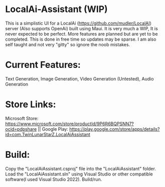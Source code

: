 # LocalAi-Assistant (WIP)

This is a simplistic UI for a LocalAi (https://github.com/mudler/LocalAI) server (Also supports OpenAi) built using Maui.
It is very much a WIP, It is never expected to be perfect.
More features are planned but are yet to be completed.
This is done in free time so updates may be sparse.
I am also self taught and not very "gitty" so ignore the noob mistakes.

# Current Features:
Text Generation, 
Image Generation, 
Video Generation (Untested), 
Audio Generation

# Store Links:
Microsoft Store: https://www.microsoft.com/store/productId/9P6R6BQPSNN7?ocid=pdpshare  || Google Play: https://play.google.com/store/apps/details?id=com.TwinLunarStarZ.LocalAiAssistant

# Build:
Copy the "LocalAiAssistant.csproj" file into the "LocalAiAssistant" folder.
Load the "LocalAiAssistant.sln" using Visual Studio or other compatible software(I used Visual Studio 2022).
Build/run.
